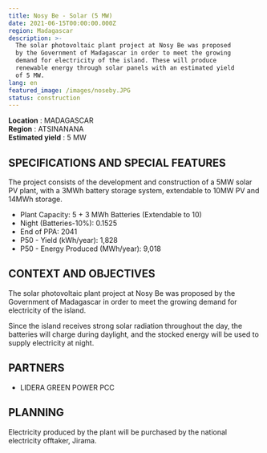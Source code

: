 ```yaml
---
title: Nosy Be - Solar (5 MW)
date: 2021-06-15T00:00:00.000Z
region: Madagascar
description: >-
  The solar photovoltaic plant project at Nosy Be was proposed
  by the Government of Madagascar in order to meet the growing
  demand for electricity of the island. These will produce
  renewable energy through solar panels with an estimated yield
  of 5 MW.
lang: en
featured_image: /images/noseby.JPG
status: construction
---
```

**Location** : MADAGASCAR<br>
**Region** : ATSINANANA<br>
**Estimated yield** : 5 MW<br>

## SPECIFICATIONS AND SPECIAL FEATURES
The project consists of the development and construction of a 5MW solar PV plant, with a 3MWh battery storage system, extendable to 10MW PV and 14MWh storage.

* Plant Capacity: 5 + 3 MWh Batteries (Extendable to 10)
* Night (Batteries-10%): 0.1525
* End of PPA: 2041
* P50 - Yield (kWh/year): 1,828
* P50 - Energy Produced (MWh/year): 9,018

## CONTEXT AND OBJECTIVES
The solar photovoltaic plant project at Nosy Be was proposed by the Government of Madagascar in order to meet the growing demand for electricity of the island.

Since the island receives strong solar radiation throughout the day, the batteries will charge during daylight, and the stocked energy will be used to supply electricity at night. 

## PARTNERS

* LIDERA GREEN POWER PCC

## PLANNING

Electricity produced by the plant will be purchased by the national electricity offtaker, Jirama. 


